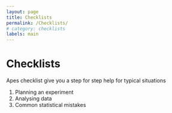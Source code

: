 ```yaml
---
layout: page
title: Checklists
permalink: /Checklists/
# category: checklists
labels: main
---
```


Checklists
===

Apes checklist give you a step for step help for typical situations 


1. Planning an experiment
2. Analysing data
3. Common statistical mistakes
